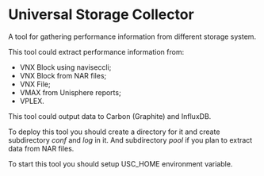 # Universal Storage Collector

A tool for gathering performance information from different storage system.

This tool could extract performance information from:
- VNX Block using naviseccli;
- VNX Block from NAR files;
- VNX File;
- VMAX from Unisphere reports;
- VPLEX.

This tool could output data to Carbon (Graphite) and InfluxDB.

To deploy this tool you should create a directory for it and create subdirectory *conf* and *log* in it.
And subdirectory *pool* if you plan to extract data from NAR files.

To start this tool you should setup USC_HOME environment variable.
